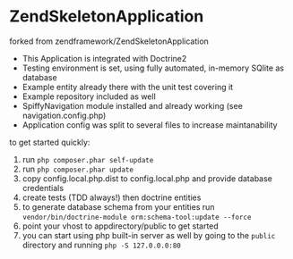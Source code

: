 ZendSkeletonApplication
=======================

forked from zendframework/ZendSkeletonApplication

* This Application is integrated with Doctrine2
* Testing environment is set, using fully automated, in-memory SQlite as database
* Example entity already there with the unit test covering it
* Example repository included as well
* SpiffyNavigation module installed and already working (see navigation.config.php)
* Application config was split to several files to increase maintanability

to get started quickly:

1. run ```php composer.phar self-update```
2. run ```php composer.phar update```
3. copy config.local.php.dist to config.local.php and provide database credentials
4. create tests (TDD always!) then doctrine entities
5. to generate database schema from your entities run ```vendor/bin/doctrine-module orm:schema-tool:update --force```
6. point your vhost to appdirectory/public to get started
7. you can start using php built-in server as well by going to the ```public``` directory and running ```php -S 127.0.0.0:80```
